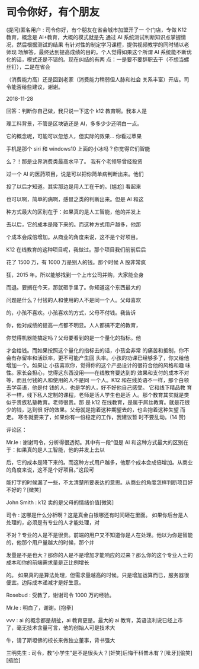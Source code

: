 # 司令你好，有个朋友

(提问)匿名用户 : 司令你好，有个朋友在省会城市加盟开了一 个门店，专做 K12 教育，概念是 AI+教育，大概的模式就是先 通过 AI 系统测试判断知识点掌握情况，然后根据测试的结果 有针对性的制定学习课程，提供视频教学的同时辅以老师现 场解答，最终达到提高成绩的目的。个人觉得如果这个所谓 AI 系统能不断优化的话，模式还是不错的。现在纠结的有两 点：一是要不要辞职去干（不想当螺丝钉），二是在省会

（消费能力高）还是回到老家（消费能力稍弱但人脉和社会 关系丰富）开店。司令能否给些建议，谢谢。

2018-11-28

回答：判断你自己做，我只说一下这个 k12 教育啊。我本人是

理工科背景，不管是区块链还是 AI，多多少少还明白一点。

它的概念呢，可能可以忽悠人，但实际的效果... 你看过苹果

手机是那个 siri 和 windows10 上面的小冰吗？你觉得它们智能

么？！那是业界消费类最高水平了。 我有个老领导曾经投资

过一个 AI 的医药项目，说是可以把你简单病判断出来。他们

投了以后才知道。其实那边是用人工在干的。[尴尬] 看起来

也可以啊，简单的病啊，感冒之类的判断出来。但是 AI 和这

种方式最大的区别在于：如果真的是人工智能，他的并发上

去以后，它的成本是降下来的。而这种方式用户越多，他那

个成本会成倍增加。从商业的角度来说，这不是个好项目。

K12 在线教育的这种项目呢，我做过。那个项目我们前前后后

花了 1500 万，有 1000 万是别人的钱。那个时候 A 股非常疯

狂，2015 年。所以能够找到一个上市公司并购，大家能全身

而退。要搁在今天，那就砸手里了。你知道这个东西最大的

问题是什么？付钱的人和使用的人不是同一个人。父母喜欢

的，小孩不喜欢。小孩喜欢的方式，父母不付钱。我告诉

你，他对成绩的提高一点都不明显。人人都搞不定的教育，

你觉得机器能搞定吗？父母要看到的是一个量化的指标。他

才会给钱。而如果按照这个量化的指标去的话，小孩会非常 的痛苦和抵制，你不会有存留率和活跃率，更不可能产生回 头率。小孩的功课已经够多了，你又给他增加一个。如果让 小孩喜欢你，觉得你的这个产品设计的很符合他的风格和趣 味性。家长会担心，觉得这东西没用——在线教育要达到的 效果和支付的成本不对等，而且付钱的人和使用的人不是同 一个人。K12 和在线英语不一样，那个白领去学英语，他是付 钱的人，也是学的人，好不好他自己感受。 它和线下精品教 育不一样，线下私人定制的课程，老师是活人学生也是活 人。那个教育其实就是类似于贵族私塾教育。老师很贵。那 是 k12 在线教育，是属于屌丝教育。就是花很少的钱，达到很 好的效果。父母就是抱着这种期望去的，也会抱着这种失望 而走。 寒冬就要来了，如果你有一份稳定的工作，我建议暂 时不要乱动。(14 赞)

评论区：

Mr.le : 谢谢司令，分析得很透彻。其中有一段“但是 AI 和这种方式最大的区别在于：如果真的是人工智能，他的并发上去以

后，它的成本是降下来的。而这种方式用户越多，他那个成本会成倍增加。从商业的角度来说，这不是个好项目。”这段可

能打字的时候漏了一些，不太清楚所要表达的意思。从商业的角度怎样判断项目好不好的？[微笑]

John Smith : k12 卖的是父母的情绪价值[微笑]

司令 : 这哪是什么分析啊？这是真金白银哪还有时间砸在里面。 如果你后台是人处理的，必须是有专业的人才能处理，对

不对？专业的人是不是很贵。前端的用户又不知道你是人在处理。他以为你是智能的，他那个用户量越大的时候，那个并

发量是不是也大？那你的人是不是增加才能响应的过来？那么你的这个专业人士的成本和你的前端需求量是正比例增长

的。 如果真的是算法处理，但需求量越高的时候。只是增加运算而已，服务器很便宜。边际成本递减才是好生意。

Rosebud : 受教了，谢谢司令 1000 万的经验。

Mr.le : 明白了，谢谢。[抱拳]

vvv : ai 的概念都是胡扯，ai 教育更是。最大的 ai 教育，英语流利说已经上市了，毫无技术含量可言，他的创始人可是技术大

牛，请了斯坦佛的校长来做独立董事，背书强大

三明先生 : 司令，教“小学生”是不是很头大？[奸笑]后悔干科普木有？[呲牙][偷笑][捂脸]